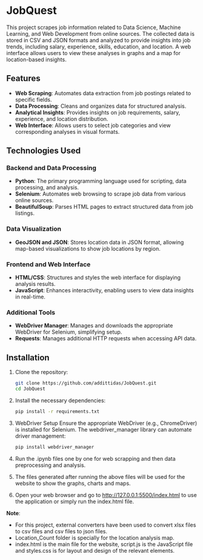 # JobQuest

This project scrapes job information related to Data Science, Machine Learning, and Web Development from online sources. The collected data is stored in CSV and JSON formats and analyzed to provide insights into job trends, including salary, experience, skills, education, and location. A web interface allows users to view these analyses in graphs and a map for location-based insights.

## Features

- **Web Scraping**: Automates data extraction from job postings related to specific fields.
- **Data Processing**: Cleans and organizes data for structured analysis.
- **Analytical Insights**: Provides insights on job requirements, salary, experience, and location distribution.
- **Web Interface**: Allows users to select job categories and view corresponding analyses in visual formats.

## Technologies Used

### Backend and Data Processing
- **Python**: The primary programming language used for scripting, data processing, and analysis.
- **Selenium**: Automates web browsing to scrape job data from various online sources.
- **BeautifulSoup**: Parses HTML pages to extract structured data from job listings.

### Data Visualization
- **GeoJSON and JSON**: Stores location data in JSON format, allowing map-based visualizations to show job locations by region.

### Frontend and Web Interface
- **HTML/CSS**: Structures and styles the web interface for displaying analysis results.
- **JavaScript**: Enhances interactivity, enabling users to view data insights in real-time.

### Additional Tools
- **WebDriver Manager**: Manages and downloads the appropriate WebDriver for Selenium, simplifying setup.
- **Requests**: Manages additional HTTP requests when accessing API data.

## Installation

1. Clone the repository:
   ```bash
   git clone https://github.com/addittidas/JobQuest.git
   cd JobQuest
   
2. Install the necessary dependencies:
   ```bash
   pip install -r requirements.txt

3. WebDriver Setup
    Ensure the appropriate WebDriver (e.g., ChromeDriver) is installed for Selenium. The webdriver_manager library can automate driver management:
    ```bash
   pip install webdriver_manager

4. Run the .ipynb files one by one for web scrapping and then data preprocessing and analysis.

5. The files generated after running the above files will be used for the website to show the graphs, charts and maps.

6. Open your web browser and go to http://127.0.0.1:5500/index.html to use the application or simply run the index.html file.

**Note**:
- For this project, external converters have been used to convert xlsx files to csv files and csv files to json files.
- Location_Count folder is specially for the location analysis map.
- index.html is the main file for the website, script.js is the JavaScript file and styles.css is for layout and design of the relevant elements.